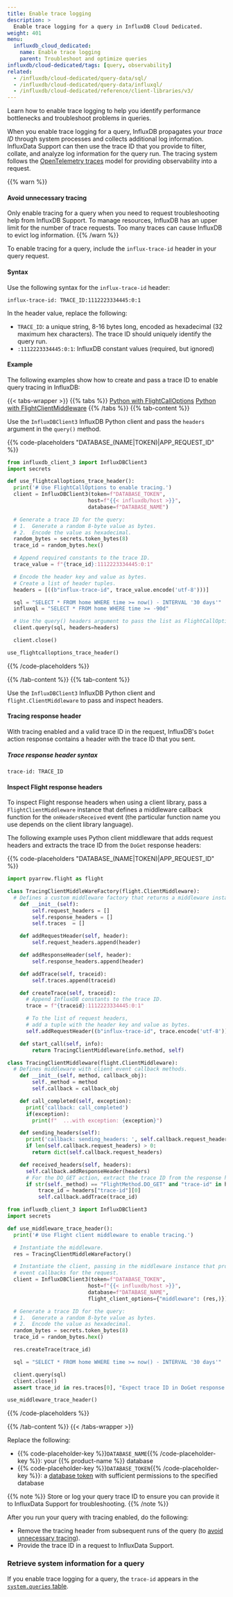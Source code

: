 ```yaml
---
title: Enable trace logging
description: >
  Enable trace logging for a query in InfluxDB Cloud Dedicated.
weight: 401
menu:
  influxdb_cloud_dedicated:
    name: Enable trace logging
    parent: Troubleshoot and optimize queries
influxdb/cloud-dedicated/tags: [query, observability]
related:
  - /influxdb/cloud-dedicated/query-data/sql/
  - /influxdb/cloud-dedicated/query-data/influxql/
  - /influxdb/cloud-dedicated/reference/client-libraries/v3/
---
```


Learn how to enable trace logging to help you identify performance bottlenecks and troubleshoot problems in queries.

When you enable trace logging for a query, InfluxDB propagates your _trace ID_ through system processes and collects additional log information.
InfluxData Support can then use the trace ID that you provide to filter, collate, and analyze log information for the query run.
The tracing system follows the [OpenTelemetry traces](https://opentelemetry.io/docs/concepts/signals/traces/) model for providing observability into a request.

{{% warn %}}

#### Avoid unnecessary tracing

Only enable tracing for a query when you need to request troubleshooting help from InfluxDB Support.
To manage resources, InfluxDB has an upper limit for the number of trace requests.
Too many traces can cause InfluxDB to evict log information.
{{% /warn %}}

To enable tracing for a query, include the `influx-trace-id` header in your query request.

#### Syntax

Use the following syntax for the `influx-trace-id` header:

```http
influx-trace-id: TRACE_ID:1112223334445:0:1
```

In the header value, replace the following:

- `TRACE_ID`: a unique string, 8-16 bytes long, encoded as hexadecimal (32 maximum hex characters).
  The trace ID should uniquely identify the query run.
- `:1112223334445:0:1`: InfluxDB constant values (required, but ignored)

#### Example

The following examples show how to create and pass a trace ID to enable query tracing in InfluxDB:

{{< tabs-wrapper >}}
{{% tabs %}}
[Python with FlightCallOptions](#)
[Python with FlightClientMiddleware](#python-with-flightclientmiddleware)
{{% /tabs %}}
{{% tab-content %}}
<!---- BEGIN PYTHON WITH FLIGHTCALLOPTIONS ---->
Use the `InfluxDBClient3` InfluxDB Python client and pass the `headers` argument in the
`query()` method.

<!-- Import for tests and hide from users.
```python
import os
```
-->

{{% code-placeholders "DATABASE_(NAME|TOKEN)|APP_REQUEST_ID" %}}

<!--pytest-codeblocks:cont-->

```python
from influxdb_client_3 import InfluxDBClient3
import secrets

def use_flightcalloptions_trace_header():
  print('# Use FlightCallOptions to enable tracing.')
  client = InfluxDBClient3(token=f"DATABASE_TOKEN",
                          host=f"{{< influxdb/host >}}",
                          database=f"DATABASE_NAME")

  # Generate a trace ID for the query:
  # 1.  Generate a random 8-byte value as bytes.
  # 2.  Encode the value as hexadecimal.
  random_bytes = secrets.token_bytes(8)
  trace_id = random_bytes.hex()

  # Append required constants to the trace ID.
  trace_value = f"{trace_id}:1112223334445:0:1"

  # Encode the header key and value as bytes.
  # Create a list of header tuples.
  headers = [((b"influx-trace-id", trace_value.encode('utf-8')))]

  sql = "SELECT * FROM home WHERE time >= now() - INTERVAL '30 days'"
  influxql = "SELECT * FROM home WHERE time >= -90d"

  # Use the query() headers argument to pass the list as FlightCallOptions.
  client.query(sql, headers=headers)

  client.close()

use_flightcalloptions_trace_header()
```

{{% /code-placeholders %}}
<!---- END PYTHON WITH FLIGHTCALLOPTIONS ---->
{{% /tab-content %}}
{{% tab-content %}}
<!---- BEGIN PYTHON WITH MIDDLEWARE ---->
Use the `InfluxDBClient3` InfluxDB Python client and `flight.ClientMiddleware` to pass and inspect headers.

#### Tracing response header

With tracing enabled and a valid trace ID in the request, InfluxDB's `DoGet` action response contains a header with the trace ID that you sent.

##### Trace response header syntax

```http
trace-id: TRACE_ID
```

#### Inspect Flight response headers

To inspect Flight response headers when using a client library, pass a `FlightClientMiddleware` instance
that defines a middleware callback function for the `onHeadersReceived` event (the particular function name you use depends on the client library language).

The following example uses Python client middleware that adds request headers and extracts the trace ID from the `DoGet` response headers:

<!-- Import for tests and hide from users.
```python
import os
```
-->

{{% code-placeholders "DATABASE_(NAME|TOKEN)|APP_REQUEST_ID" %}}

<!--pytest-codeblocks:cont-->

```python
import pyarrow.flight as flight

class TracingClientMiddleWareFactory(flight.ClientMiddleware):
  # Defines a custom middleware factory that returns a middleware instance.
    def __init__(self):
        self.request_headers = []
        self.response_headers = []
        self.traces  = []

    def addRequestHeader(self, header):
        self.request_headers.append(header)

    def addResponseHeader(self, header):
        self.response_headers.append(header)

    def addTrace(self, traceid):
        self.traces.append(traceid)

    def createTrace(self, traceid):
      # Append InfluxDB constants to the trace ID.
      trace = f"{traceid}:1112223334445:0:1"

      # To the list of request headers,
      # add a tuple with the header key and value as bytes.
      self.addRequestHeader((b"influx-trace-id", trace.encode('utf-8')))

    def start_call(self, info):
        return TracingClientMiddleware(info.method, self)

class TracingClientMiddleware(flight.ClientMiddleware):
  # Defines middleware with client event callback methods.
    def __init__(self, method, callback_obj):
        self._method = method
        self.callback = callback_obj

    def call_completed(self, exception):
      print('callback: call_completed')
      if(exception):
        print(f"  ...with exception: {exception}")

    def sending_headers(self):
      print('callback: sending_headers: ', self.callback.request_headers)
      if len(self.callback.request_headers) > 0:
        return dict(self.callback.request_headers)

    def received_headers(self, headers):
      self.callback.addResponseHeader(headers)
      # For the DO_GET action, extract the trace ID from the response headers.
      if str(self._method) == "FlightMethod.DO_GET" and "trace-id" in headers:
          trace_id = headers["trace-id"][0]
          self.callback.addTrace(trace_id)

from influxdb_client_3 import InfluxDBClient3
import secrets

def use_middleware_trace_header():
  print('# Use Flight client middleware to enable tracing.')

  # Instantiate the middleware.
  res = TracingClientMiddleWareFactory()

  # Instantiate the client, passing in the middleware instance that provides
  # event callbacks for the request.
  client = InfluxDBClient3(token=f"DATABASE_TOKEN",
                          host=f"{{< influxdb/host >}}",
                          database=f"DATABASE_NAME",
                          flight_client_options={"middleware": (res,)})

  # Generate a trace ID for the query:
  # 1.  Generate a random 8-byte value as bytes.
  # 2.  Encode the value as hexadecimal.
  random_bytes = secrets.token_bytes(8)
  trace_id = random_bytes.hex()

  res.createTrace(trace_id)

  sql = "SELECT * FROM home WHERE time >= now() - INTERVAL '30 days'"

  client.query(sql)
  client.close()
  assert trace_id in res.traces[0], "Expect trace ID in DoGet response."

use_middleware_trace_header()
```

{{% /code-placeholders %}}
<!---- END PYTHON WITH  MIDDLEWARE ---->
{{% /tab-content %}}
{{< /tabs-wrapper >}}

Replace the following:

- {{% code-placeholder-key %}}`DATABASE_NAME`{{% /code-placeholder-key %}}: your {{% product-name %}} database
- {{% code-placeholder-key %}}`DATABASE_TOKEN`{{% /code-placeholder-key %}}:
  a [database token](/influxdb/cloud-dedicated/admin/tokens/#database-tokens)
  with sufficient permissions to the specified database

{{% note %}}
Store or log your query trace ID to ensure you can provide it to InfluxData Support for troubleshooting.
{{% /note %}}

After you run your query with tracing enabled, do the following:

- Remove the tracing header from subsequent runs of the query (to [avoid unnecessary tracing](#avoid-unnecessary-tracing)).
- Provide the trace ID in a request to InfluxData Support.

### Retrieve system information for a query

If you enable trace logging for a query, the `trace-id` appears in the [`system.queries` table](/influxdb/cloud-dedicated/query-data/troubleshoot-and-optimize/system-information).
